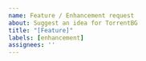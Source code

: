 ```yaml
---
name: Feature / Enhancement request
about: Suggest an idea for TorrentBG
title: "[Feature]"
labels: [enhancement]
assignees: ''
---
```

